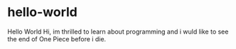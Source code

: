 # hello-world
Hello World
Hi, im thrilled to learn about programming and i wuld like to see the end of One Piece before i die.
